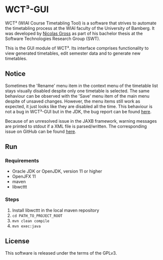 # WCT³-GUI

WCT³ (WIAI Course Timetabling Tool) is a software that strives to automate the
timetabling process at the WIAI faculty of the University of Bamberg. It was
developed by [Nicolas Gross](https://github.com/nicolasgross) as part of his
bachelor thesis at the Software Technologies Research Group (SWT).

This is the GUI module of WCT³. Its interface comprises functionality to view 
generated timetables, edit semester data and to generate new timetables.


## Notice

Sometimes the 'Rename' menu item in the context menu of the timetable list stays
visually disabled despite only one timetable is selected. The same behaviour can
be observed with the 'Save' menu item of the main menu despite of unsaved 
changes. However, the menu items still work as expected, it just looks like they
are disabled all the time. This behaviour is not a bug in WCT³-GUI but in the 
JDK, the bug report can be found 
[here](https://bugs.openjdk.java.net/browse/JDK-8201310).

Because of an unresolved issue in the JAXB framework, warning messages are
printed to stdout if a XML file is parsed/written. The corresponding issue on 
GitHub can be found [here](https://github.com/javaee/jaxb-v2/issues/1197).


## Run

### Requirements

- Oracle JDK or OpenJDK, version 11 or higher
- OpenJFX 11
- maven
- libwcttt

### Steps

1. Install libwcttt in the local maven repository
2. `cd PATH_TO_PROJECT_ROOT`
3. `mvn clean compile`
4. `mvn exec:java`


## License

This software is released under the terms of the GPLv3.
